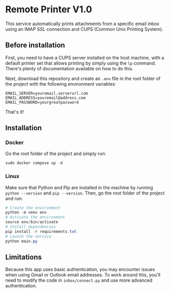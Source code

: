 # Remote Printer V1.0

This service automatically prints attachments from a specific email inbox using an IMAP SSL connection and CUPS (Common Unix Printing System).

## Before installation

First, you need to have a CUPS server installed on the host machine, with a default printer set that allows printing by simply using the `lp` command. There's plenty of documentation available on how to do this.

Next, download this repository and create an `.env` file in the root folder of the project with the following environment variables:

```dotenv
EMAIL_SERVER=youremail.serverurl.com
EMAIL_ADDRESS=youremail@address.com
EMAIL_PASSWORD=yourgreatpassword
```

That's it!

## Installation
### Docker

Go the root folder of the project and simply run:

```powershell
sudo docker compose up -d
```

### Linux

Make sure that Python and Pip are installed in the machine by running `python --version` and `pip --version`. Then, go the root folder of the project and run:

```powershell
# Create the environment  
python -m venv env
# Activate the environment  
source env/bin/activate
# Install dependencies  
pip install -r requirements.txt
# Launch the service  
python main.py
```

## Limitations

Because this app uses basic authentication, you may encounter issues when using Gmail or Outlook email addresses. To work around this, you'll need to modify the code in `inbox/connect.py` and use more advanced authentication.